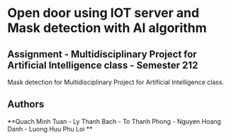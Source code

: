 # Open door using IOT server and Mask detection with AI algorithm
## **Assignment - Multidisciplinary Project for Artificial Intelligence class - Semester 212**   
Mask detection for Multidisciplinary Project for Artificial Intelligence class.
## Authors 
**Quach Minh Tuan - Ly Thanh Bach - To Thanh Phong - Nguyen Hoang Danh - Luong Huu Phu Loi **
